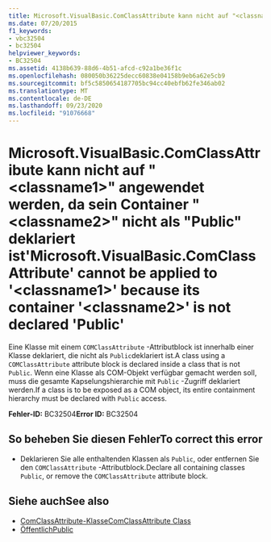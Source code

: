 ```yaml
---
title: Microsoft.VisualBasic.ComClassAttribute kann nicht auf "<classname1>" angewendet werden, da sein Container "<classname2>" nicht als "Public" deklariert ist
ms.date: 07/20/2015
f1_keywords:
- vbc32504
- bc32504
helpviewer_keywords:
- BC32504
ms.assetid: 4138b639-88d6-4b51-afcd-c92a1be36f1c
ms.openlocfilehash: 080050b36225decc60838e04158b9eb6a62e5cb9
ms.sourcegitcommit: bf5c5850654187705bc94cc40ebfb62fe346ab02
ms.translationtype: MT
ms.contentlocale: de-DE
ms.lasthandoff: 09/23/2020
ms.locfileid: "91076668"
---
```

# <a name="microsoftvisualbasiccomclassattribute-cannot-be-applied-to-classname1-because-its-container-classname2-is-not-declared-public"></a><span data-ttu-id="23024-102">Microsoft.VisualBasic.ComClassAttribute kann nicht auf "\<classname1>" angewendet werden, da sein Container "\<classname2>" nicht als "Public" deklariert ist</span><span class="sxs-lookup"><span data-stu-id="23024-102">'Microsoft.VisualBasic.ComClassAttribute' cannot be applied to '\<classname1>' because its container '\<classname2>' is not declared 'Public'</span></span>

<span data-ttu-id="23024-103">Eine Klasse mit einem `COMClassAttribute` -Attributblock ist innerhalb einer Klasse deklariert, die nicht als `Public`deklariert ist.</span><span class="sxs-lookup"><span data-stu-id="23024-103">A class using a `COMClassAttribute` attribute block is declared inside a class that is not `Public`.</span></span> <span data-ttu-id="23024-104">Wenn eine Klasse als COM-Objekt verfügbar gemacht werden soll, muss die gesamte Kapselungshierarchie mit `Public` -Zugriff deklariert werden.</span><span class="sxs-lookup"><span data-stu-id="23024-104">If a class is to be exposed as a COM object, its entire containment hierarchy must be declared with `Public` access.</span></span>  
  
 <span data-ttu-id="23024-105">**Fehler-ID:** BC32504</span><span class="sxs-lookup"><span data-stu-id="23024-105">**Error ID:** BC32504</span></span>  
  
## <a name="to-correct-this-error"></a><span data-ttu-id="23024-106">So beheben Sie diesen Fehler</span><span class="sxs-lookup"><span data-stu-id="23024-106">To correct this error</span></span>  
  
- <span data-ttu-id="23024-107">Deklarieren Sie alle enthaltenden Klassen als `Public`, oder entfernen Sie den `COMClassAttribute` -Attributblock.</span><span class="sxs-lookup"><span data-stu-id="23024-107">Declare all containing classes `Public`, or remove the `COMClassAttribute` attribute block.</span></span>  
  
## <a name="see-also"></a><span data-ttu-id="23024-108">Siehe auch</span><span class="sxs-lookup"><span data-stu-id="23024-108">See also</span></span>

- [<span data-ttu-id="23024-109">ComClassAttribute-Klasse</span><span class="sxs-lookup"><span data-stu-id="23024-109">ComClassAttribute Class</span></span>](xref:Microsoft.VisualBasic.ComClassAttribute)
- [<span data-ttu-id="23024-110">Öffentlich</span><span class="sxs-lookup"><span data-stu-id="23024-110">Public</span></span>](../language-reference/modifiers/public.md)
